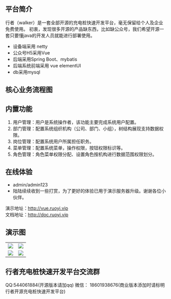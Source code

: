 ## 平台简介

行者（walker）是一套全部开源的充电桩快速开发平台，毫无保留给个人及企业免费使用。
初衷，发现很多开源的产品缺东西，比如缺公众号，我们希望开源一套只要懂java的开发人员就能进行部署使用。

* 设备端采用 netty
* 公众号H5采用Vue
* 后端采用Spring Boot、mybatis
* 后端系统前端采用 vue elementUI
* db采用mysql

## 核心业务流程图

## 内置功能

1.  用户管理：用户是系统操作者，该功能主要完成系统用户配置。
2.  部门管理：配置系统组织机构（公司、部门、小组），树结构展现支持数据权限。
3.  岗位管理：配置系统用户所属担任职务。
4.  菜单管理：配置系统菜单，操作权限，按钮权限标识等。
5.  角色管理：角色菜单权限分配、设置角色按机构进行数据范围权限划分。


## 在线体验

- admin/admin123  
- 陆陆续续收到一些打赏，为了更好的体验已用于演示服务器升级。谢谢各位小伙伴。

演示地址：http://vue.ruoyi.vip  
文档地址：http://doc.ruoyi.vip

## 演示图

<table>
    <tr>
        <td><img src="https://oscimg.oschina.net/oscnet/cd1f90be5f2684f4560c9519c0f2a232ee8.jpg"/></td>
        <td><img src="https://oscimg.oschina.net/oscnet/1cbcf0e6f257c7d3a063c0e3f2ff989e4b3.jpg"/></td>
    </tr>
    <tr>
        <td><img src="https://oscimg.oschina.net/oscnet/up-8074972883b5ba0622e13246738ebba237a.png"/></td>
        <td><img src="https://oscimg.oschina.net/oscnet/up-9f88719cdfca9af2e58b352a20e23d43b12.png"/></td>
    </tr>
</table>


## 行者充电桩快速开发平台交流群

QQ:544061884(开源版本请加qq)  微信： 18601938676(商业版本添加时请标明行者开源充电桩快速开发平台) 


